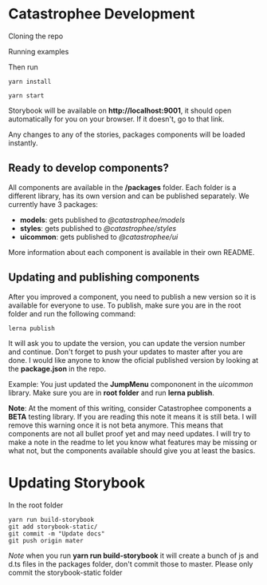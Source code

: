 # Catastrophee Development

Cloning the repo

Running examples

Then run

```
yarn install
```

```
yarn start
```

Storybook will be available on **http://localhost:9001**, it should open automatically for you on your browser. If it doesn't, go to that link.

Any changes to any of the stories, packages components will be loaded instantly.

## Ready to develop components?

All components are available in the **/packages** folder. Each folder is a different library, has its own version and can be published separately.
We currently have 3 packages:

- **models**: gets published to _@catastrophee/models_
- **styles**: gets published to _@catastrophee/styles_
- **uicommon**: gets published to _@catastrophee/ui_

More information about each component is available in their own README.

## Updating and publishing components

After you improved a component, you need to publish a new version so it is available for everyone to use.
To publish, make sure you are in the root folder and run the following command:

```
lerna publish
```

It will ask you to update the version, you can update the version number and continue.
Don't forget to push your updates to master after you are done. I would like anyone to know the oficial published version by looking at the **package.json** in the repo.

Example: You just updated the **JumpMenu** compononent in the _uicommon_ library. Make sure you are in **root folder** and run **lerna publish**.

**Note**: At the moment of this writing, consider Catastrophee components a **BETA** testing library. If you are reading this note it means it is still beta. I will remove this warning once it is not beta anymore. This means that components are not all bullet proof yet and may need updates. I will try to make a note in the readme to let you know what features may be missing or what not, but the components available should give you at least the basics.

# Updating Storybook

In the root folder

```
yarn run build-storybook
git add storybook-static/
git commit -m "Update docs"
git push origin mater
```

_Note_ when you run **yarn run build-storybook** it will create a bunch of js and d.ts files in the packages folder, don't commit those to master. Please only commit the storybook-static folder

```

```
